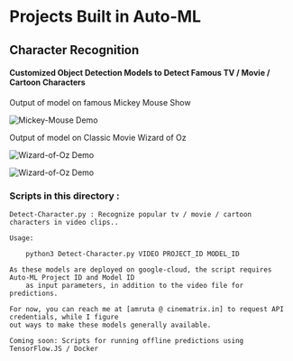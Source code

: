 
# Projects Built in Auto-ML

## Character Recognition

#### Customized Object Detection Models to Detect Famous TV / Movie / Cartoon Characters

Output of model on famous Mickey Mouse Show

![Mickey-Mouse Demo](demos/mickey-mouse.gif)

Output of model on Classic Movie Wizard of Oz 

![Wizard-of-Oz Demo](demos/wizard-of-oz-1.gif)

![Wizard-of-Oz Demo](demos/wizard-of-oz-2.gif)

### Scripts in this directory :

	Detect-Character.py : Recognize popular tv / movie / cartoon characters in video clips..

	Usage:

		python3 Detect-Character.py VIDEO PROJECT_ID MODEL_ID

	As these models are deployed on google-cloud, the script requires Auto-ML Project ID and Model ID
        as input parameters, in addition to the video file for predictions.

	For now, you can reach me at [amruta @ cinematrix.in] to request API credentials, while I figure
	out ways to make these models generally available.

	Coming soon: Scripts for running offline predictions using TensorFlow.JS / Docker

